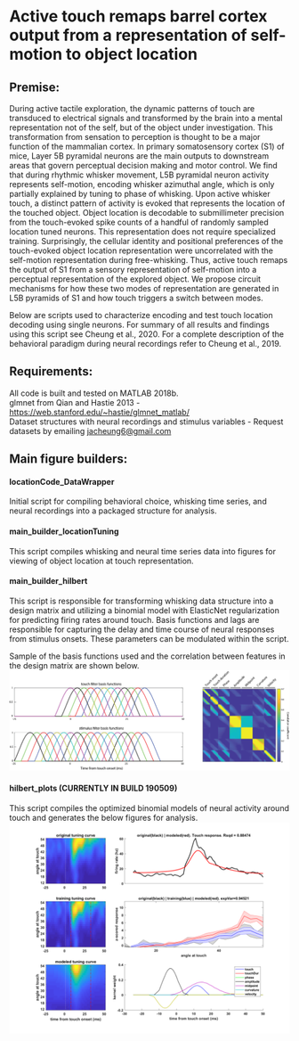 # Active touch remaps barrel cortex output from a representation of self-motion to object location 

## Premise: 
During active tactile exploration, the dynamic patterns of touch are transduced to electrical signals and transformed by the brain into a mental representation not of the self, but of the object under investigation. This transformation from sensation to perception is thought to be a major function of the mammalian cortex. In primary somatosensory cortex (S1) of mice, Layer 5B pyramidal neurons are the main outputs to downstream areas that govern perceptual decision making and motor control. We find that during rhythmic whisker movement, L5B pyramidal neuron activity represents self-motion, encoding whisker azimuthal angle, which is only partially explained by tuning to phase of whisking. Upon active whisker touch, a distinct pattern of activity is evoked that represents the location of the touched object. Object location is decodable to submillimeter precision from the touch-evoked spike counts of a handful of randomly sampled location tuned neurons. This representation does not require specialized training. Surprisingly, the cellular identity and positional preferences of the touch-evoked object location representation were uncorrelated with the self-motion representation during free-whisking. Thus, active touch remaps the output of S1 from a sensory representation of self-motion into a perceptual representation of the explored object. We propose circuit mechanisms for how these two modes of representation are generated in L5B pyramids of S1 and how touch triggers a switch between modes. 

Below are scripts used to characterize encoding and test touch location decoding using single neurons. For summary of all results and findings using this script see Cheung et al., 2020. For a complete description of the behavioral paradigm during neural recordings refer to Cheung et al., 2019. 

## Requirements: 
All code is built and tested on MATLAB 2018b. <br />
glmnet from Qian and Hastie 2013 - https://web.stanford.edu/~hastie/glmnet_matlab/ <br />
Dataset structures with neural recordings and stimulus variables - Request datasets by emailing jacheung6@gmail.com <br />



## Main figure builders: 
#### locationCode_DataWrapper
Initial script for compiling behavioral choice, whisking time series, and neural recordings into a packaged structure for analysis. 

#### main_builder_locationTuning
This script compiles whisking and neural time series data into figures for viewing of object location at touch representation. 

#### main_builder_hilbert
This script is responsible for transforming whisking data structure into a design matrix and utilizing a binomial model with ElasticNet regularization for predicting firing rates around touch. Basis functions and lags are responsible for capturing the delay and time course of neural responses from stimulus onsets. These parameters can be modulated within the script. <br /> 

Sample of the basis functions used and the correlation between features in the design matrix are shown below.
![Alt text](./pictures/sampleCorrelationDmatX.png)


#### hilbert_plots (CURRENTLY IN BUILD 190509)
This script compiles the optimized binomial models of neural activity around touch and generates the below figures for analysis. 
![Alt text](./pictures/sampleModeledHilbert.png)
